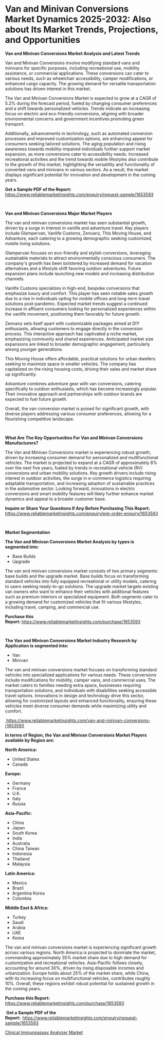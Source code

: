 <p><h1>Van and Minivan Conversions Market Dynamics 2025-2032: Also about Its Market Trends, Projections, and Opportunities</h1></p><p><strong>Van and Minivan Conversions Market Analysis and Latest Trends</strong></p>
<p><p>Van and Minivan Conversions involve modifying standard vans and minivans for specific purposes, including recreational use, mobility assistance, or commercial applications. These conversions can cater to various needs, such as wheelchair accessibility, camper modifications, or enhanced cargo capacity. The growing demand for versatile transportation solutions has driven interest in this market.</p><p>The Van and Minivan Conversions Market is expected to grow at a CAGR of 5.2% during the forecast period, fueled by changing consumer preferences and a shift towards personalized vehicles. Trends indicate an increasing focus on electric and eco-friendly conversions, aligning with broader environmental concerns and government incentives promoting green transport. </p><p>Additionally, advancements in technology, such as automated conversion processes and improved customization options, are enhancing appeal for consumers seeking tailored solutions. The aging population and rising awareness towards mobility-impaired individuals further support market expansion, as more conversions cater to accessibility needs. Increased recreational activities and the trend towards mobile lifestyles also contribute to the growth of this market, highlighting the versatility and functionality of converted vans and minivans in various sectors. As a result, the market displays significant potential for innovation and development in the coming years.</p></p>
<p><strong>Get a Sample PDF of the Report:&nbsp;</strong> <a href="https://www.reliablemarketinsights.com/enquiry/request-sample/1653593?utm_campaign=2530&utm_medium=2&utm_source=Github&utm_content=ia&utm_term=08032025&utm_id=van-and-minivan-conversions">https://www.reliablemarketinsights.com/enquiry/request-sample/1653593</a></p>
<p>&nbsp;</p>
<p><strong>Van and Minivan Conversions Major Market Players</strong></p>
<p><p>The van and minivan conversions market has seen substantial growth, driven by a surge in interest in vanlife and adventure travel. Key players include Glampervan, Vanlife Customs, Zenvanz, This Moving House, and Advanture, each catering to a growing demographic seeking customized, mobile living solutions.</p><p>Glampervan focuses on eco-friendly and stylish conversions, leveraging sustainable materials to attract environmentally conscious consumers. The company's growth has been bolstered by increased demand for vacation alternatives and a lifestyle shift favoring outdoor adventures. Future expansion plans include launching new models and increasing distribution channels.</p><p>Vanlife Customs specializes in high-end, bespoke conversions that emphasize luxury and comfort. This player has seen notable sales growth due to a rise in individuals opting for mobile offices and long-term travel solutions post-pandemic. Expected market trends suggest a continued increase in affluent consumers looking for personalized experiences within the vanlife movement, positioning them favorably for future growth.</p><p>Zenvanz sets itself apart with customizable packages aimed at DIY enthusiasts, allowing customers to engage directly in the conversion process. This interactive approach has captivated a niche market, emphasizing community and shared experiences. Anticipated market size expansions are linked to broader demographic engagement, particularly among younger generations.</p><p>This Moving House offers affordable, practical solutions for urban dwellers seeking to maximize space in smaller vehicles. The company has capitalized on the rising housing costs, driving their sales and market share up significantly.</p><p>Advanture combines adventure gear with van conversions, catering specifically to outdoor enthusiasts, which has become increasingly popular. Their innovative approach and partnerships with outdoor brands are expected to fuel future growth.</p><p>Overall, the van conversion market is poised for significant growth, with diverse players addressing various consumer preferences, allowing for a flourishing competitive landscape.</p></p>
<p>&nbsp;</p>
<p><strong>What Are The Key Opportunities For Van and Minivan Conversions Manufacturers?</strong></p>
<p><p>The Van and Minivan Conversions market is experiencing robust growth, driven by increasing consumer demand for personalized and multifunctional vehicles. The market is projected to expand at a CAGR of approximately 8% over the next five years, fueled by trends in recreational vehicle (RV) conversions and urban mobility solutions. Key growth drivers include rising interest in outdoor activities, the surge in e-commerce logistics requiring adaptable transportation, and increasing adoption of sustainable practices in the automotive sector. Looking forward, innovations in electric conversions and smart mobility features will likely further enhance market dynamics and appeal to a broader customer base.</p></p>
<p><strong>Inquire or Share Your Questions If Any Before Purchasing This Report:</strong> <a href="https://www.reliablemarketinsights.com/enquiry/pre-order-enquiry/1653593?utm_campaign=2530&utm_medium=2&utm_source=Github&utm_content=ia&utm_term=08032025&utm_id=van-and-minivan-conversions">https://www.reliablemarketinsights.com/enquiry/pre-order-enquiry/1653593</a></p>
<p>&nbsp;</p>
<p><strong>Market Segmentation</strong></p>
<p><strong>The Van and Minivan Conversions Market Analysis by types is segmented into:</strong></p>
<p><ul><li>Base Builds</li><li>Upgrade</li></ul></p>
<p><p>The van and minivan conversions market consists of two primary segments: base builds and the upgrade market. Base builds focus on transforming standard vehicles into fully equipped recreational or utility models, catering to users seeking ready-to-go solutions. The upgrade market targets existing van owners who want to enhance their vehicles with additional features such as premium interiors or specialized equipment. Both segments cater to a growing demand for customized vehicles that fit various lifestyles, including travel, camping, and commercial use.</p></p>
<p><strong>Purchase this Report:&nbsp;</strong><a href="https://www.reliablemarketinsights.com/purchase/1653593?utm_campaign=2530&utm_medium=2&utm_source=Github&utm_content=ia&utm_term=08032025&utm_id=van-and-minivan-conversions">https://www.reliablemarketinsights.com/purchase/1653593</a></p>
<p>&nbsp;</p>
<p><strong>The Van and Minivan Conversions Market Industry Research by Application is segmented into:</strong></p>
<p><ul><li>Van</li><li>Minivan</li></ul></p>
<p><p>The van and minivan conversions market focuses on transforming standard vehicles into specialized applications for various needs. These conversions include modifications for mobility, camper vans, and commercial uses. The market caters to families needing extra space, businesses requiring transportation solutions, and individuals with disabilities seeking accessible travel options. Innovations in design and technology drive this sector, allowing for customized layouts and enhanced functionality, ensuring these vehicles meet diverse consumer demands while maximizing utility and comfort.</p></p>
<p><a href="https://www.reliablemarketinsights.com/van-and-minivan-conversions-r1653593?utm_campaign=2530&utm_medium=2&utm_source=Github&utm_content=ia&utm_term=08032025&utm_id=van-and-minivan-conversions">&nbsp;https://www.reliablemarketinsights.com/van-and-minivan-conversions-r1653593</a></p>
<p><strong>In terms of Region, the Van and Minivan Conversions Market Players available by Region are:</strong></p>
<p>
    <p> <strong> North America: </strong>
        <ul>
            <li>United States</li>
            <li>Canada</li>
        </ul>
        </p> 
    <p> <strong> Europe: </strong>
        <ul>
            <li>Germany</li>
            <li>France</li>
            <li>U.K.</li>
            <li>Italy</li>
            <li>Russia</li>
        </ul>
        </p> 
    <p> <strong> Asia-Pacific: </strong>
        <ul>
            <li>China</li>
            <li>Japan</li>
            <li>South Korea</li>
            <li>India</li>
            <li>Australia</li>
            <li>China Taiwan</li>
            <li>Indonesia</li>
            <li>Thailand</li>
            <li>Malaysia</li>
        </ul>
        </p> 
    <p> <strong> Latin America: </strong>
        <ul>
            <li>Mexico</li>
            <li>Brazil</li>
            <li>Argentina Korea</li>
            <li>Colombia</li>
        </ul>
        </p> 
    <p> <strong> Middle East & Africa: </strong>
        <ul>
            <li>Turkey</li>
            <li>Saudi</li>
            <li>Arabia</li>
            <li>UAE</li>
            <li>Korea</li>
        </ul>
    </p>
    </p>
<p><p>The van and minivan conversions market is experiencing significant growth across various regions. North America is projected to dominate the market, commanding approximately 35% market share due to high demand for customization and recreational vehicles. Asia-Pacific follows closely, accounting for around 30%, driven by rising disposable incomes and urbanization. Europe holds about 25% of the market share, while China, with its increasing focus on multifunctional vehicles, contributes roughly 10%. Overall, these regions exhibit robust potential for sustained growth in the coming years.</p></p>
<p><strong>Purchase this Report: </strong><a href="https://www.reliablemarketinsights.com/purchase/1653593?utm_campaign=2530&utm_medium=2&utm_source=Github&utm_content=ia&utm_term=08032025&utm_id=van-and-minivan-conversions">https://www.reliablemarketinsights.com/purchase/1653593</a></p>
<p>&nbsp;<strong>Get a Sample PDF of the Report:&nbsp;&nbsp;</strong><a href="https://www.reliablemarketinsights.com/enquiry/request-sample/1653593?utm_campaign=2530&utm_medium=2&utm_source=Github&utm_content=ia&utm_term=08032025&utm_id=van-and-minivan-conversions">https://www.reliablemarketinsights.com/enquiry/request-sample/1653593</a></p>
<p><strong></strong></p>
<p><p><a href="https://github.com/ParvinKhatun77/Market-Research-Report-List-1/blob/main/clinical-immunoassay-analyzer-market.md?utm_campaign=2530&utm_medium=2&utm_source=Github&utm_content=ia&utm_term=08032025&utm_id=van-and-minivan-conversions">Clinical Immunoassay Analyzer Market</a></p></p>